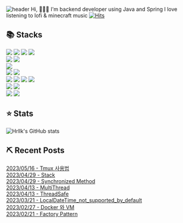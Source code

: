 
<!-- header -->
![header](https://capsule-render.vercel.app/api?type=transparent&color=auto&height=300&section=header&text=:\)&fontSize=90)
Hi, 🙋🏻‍♂️ I'm backend developer using Java and Spring 
I love listening to lofi & minecraft music
[![Hits](https://hits.seeyoufarm.com/api/count/incr/badge.svg?url=https%3A%2F%2Fgithub.com%2Fhrllk%2F&count_bg=%23D4E7F0&title_bg=%2378BBD8&icon=&icon_color=%23B8B8B8&title=hits&edge_flat=false)](https://hits.seeyoufarm.com)
## 📚 Stacks 
<div>
  <img src="https://img.shields.io/badge/HTML5-E34F26?style=flat-square&logo=HTML5&logoColor=white"/>
  <img src="https://img.shields.io/badge/CSS3-1572B6?style=flat-square&logo=CSS3&logoColor=white"/>
  <img src="https://img.shields.io/badge/JavaScript-F7DF1E?style=flat-square&logo=JavaScript&logoColor=white"/>
  <img src="https://img.shields.io/badge/JQuery-0769AD?style=flat-square&logo=JQuery&logoColor=white"/>
</div>
<div>
  <img src="https://img.shields.io/badge/Java-007396?style=flat-square&logo=Java&logoColor=white"/> 
  <img src="https://img.shields.io/badge/Spring-6DB33F?style=flat-square&logo=Spring&logoColor=white"/>
</div>
<img src="https://img.shields.io/badge/RabbitMQ-FF6600?style=flat-square&logo=RabbitMQ&logoColor=white"/>
<div>
  <img src="https://img.shields.io/badge/MariaDB-003545?style=flat-square&logo=MariaDB&logoColor=white"/> 
  <img src="https://img.shields.io/badge/MySQL-4479A1?style=flat-square&logo=MySQL&logoColor=white"/> 
</div>
<div>
  <img src="https://img.shields.io/badge/Jenkins-D24939?style=flat-square&logo=Jenkins&logoColor=white"/> 
  <img src="https://img.shields.io/badge/AmazonEC2-FF9900?style=flat-square&logo=AmazonEC2&logoColor=white"/> 
  <img src="https://img.shields.io/badge/AmazonS3-569A31?style=flat-square&logo=AmazonS3&logoColor=white"/> 
  <img src="https://img.shields.io/badge/AmazonRDS-527FFF?style=flat-square&logo=AmazonRDS&logoColor=white"/> 
</div>
<div>
  <img src="https://img.shields.io/badge/GitHub-181717?style=flat-square&logo=GitHub&logoColor=white"/> 
  <img src="https://img.shields.io/badge/Confluence-172B4D?style=flat-square&logo=Confluence&logoColor=white"/> 
</div>
<div>
  <img src="https://img.shields.io/badge/JetBrains-000000?style=flat-square&logo=JetBrains&logoColor=white"/> 
  <img src="https://img.shields.io/badge/Neovim-57A143?style=flat-square&logo=Neovim&logoColor=white"/> 
</div>
 

## ⭐️ Stats
![Hrllk's GitHub stats](https://github-readme-stats.vercel.app/api?username=hrllk&show_icons=true&theme=merko)

## ⛏️ Recent Posts
[2023/05/16 - Tmux 사용법](https://hwimer.github.io//utility/tmux/) <br/>
[2023/04/29 - Stack](https://hwimer.github.io//java/Stack/) <br/>
[2023/04/29 - Synchronized Method](https://hwimer.github.io//java/Synchronized/) <br/>
[2023/04/13 - MultiThread](https://hwimer.github.io//cs/MultiThread/) <br/>
[2023/04/13 - ThreadSafe](https://hwimer.github.io//cs/ThreadSafe/) <br/>
[2023/03/21 - LocalDateTime_not_supported_by_default](https://hwimer.github.io//troubleshooting/LocalDateTime_not_supported_by_default/) <br/>
[2023/02/27 - Docker 와 VM](https://hwimer.github.io//modernsoftware/docker/) <br/>
[2023/02/21 - Factory Pattern](https://hwimer.github.io//designpattern/factory-pattern/) <br/>
